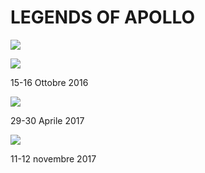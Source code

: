 LEGENDS OF APOLLO
=================

![](https://www.adaa.it/wp/wp-content/uploads/2020/03/Schermata-2020-03-26-alle-15.00.24-1024x418.png)

[![](https://www.adaa.it/wp/wp-content/uploads/2020/03/Schermata-2020-03-26-alle-15.26.58.png)](https://www.adaa.it/afred-worden-in-italia/)

15-16 Ottobre 2016

[![](https://www.adaa.it/wp/wp-content/uploads/2020/03/Schermata-2020-03-26-alle-15.27.18.png)](https://www.adaa.it/2017/06/13/charlie-duke-ospite-di-adaa/)

29-30 Aprile 2017

[![](https://www.adaa.it/wp/wp-content/uploads/2020/03/Schermata-2020-03-26-alle-15.26.45.png)](https://www.adaa.it/archivio-eventi-e-news/walt-cunningham-ospite-di-adaa-levento/)

11-12 novembre 2017